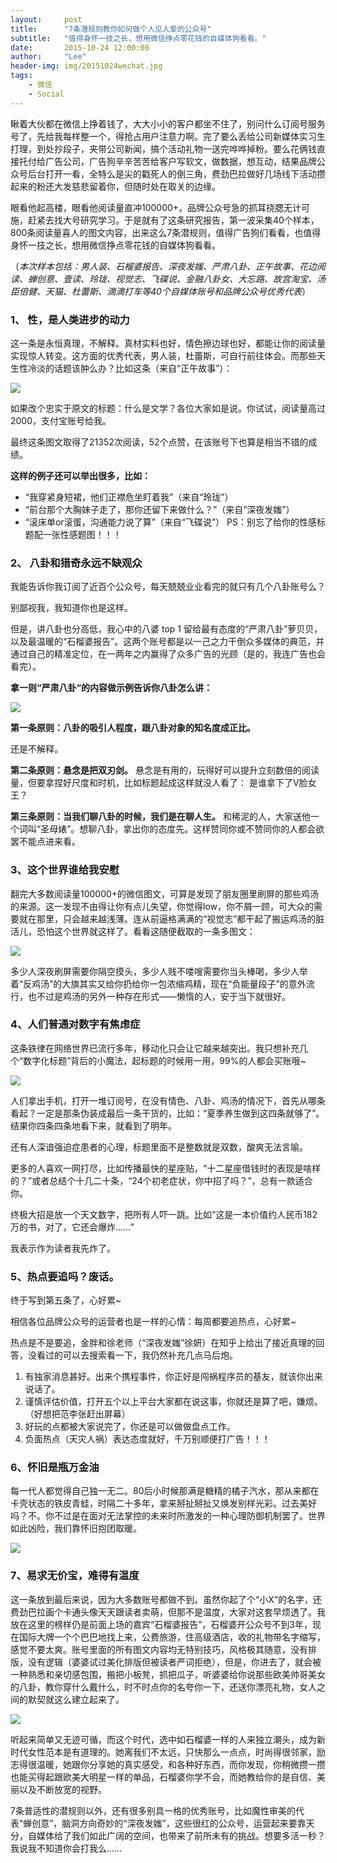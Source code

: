 ```yaml
---
layout:     post
title:      "7条潜规则教你如何做个人见人爱的公众号"
subtitle:   "值得身怀一技之长，想用微信挣点零花钱的自媒体狗看看。"
date:       2015-10-24 12:00:00
author:     "Lee"
header-img: img/20151024wechat.jpg
tags:
    - 微信
    - Social
---
```


瞅着大伙都在微信上挣着钱了，大大小小的客户都坐不住了，别问什么订阅号服务号了，先给我每样整一个，得抢占用户注意力啊。完了要么丢给公司新媒体实习生打理，到处抄段子，夹带公司新闻，搞个活动礼物一送完哗哗掉粉。要么花俩钱直接托付给广告公司，广告狗辛辛苦苦给客户写软文，做数据，想互动，结果品牌公众号后台打开一看，全特么是尖的戳死人的倒三角，费劲巴拉做好几场线下活动攒起来的粉还大发慈悲留着你，但随时处在取关的边缘。


眼看他起高楼，眼看他阅读量直冲100000+，品牌公众号急的抓耳挠腮无计可施，赶紧去找大号研究学习。于是就有了这条研究报告，第一波采集40个样本，800条阅读量喜人的图文内容，出来这么7条潜规则，值得广告狗们看看，也值得身怀一技之长，想用微信挣点零花钱的自媒体狗看看。


（*本次样本包括：男人装、石榴婆报告、深夜发媸、严肃八卦、正午故事、花边阅读、蝉创意、壹读、玲珑、视觉志、飞碟说、金融八卦女、大忘路、故宫淘宝、汤臣倍健、天猫、杜蕾斯、滴滴打车等40个自媒体账号和品牌公众号优秀代表*）
 
### 1、 性，是人类进步的动力

这一条是永恒真理，不解释。真材实料也好，情色擦边球也好，都能让你的阅读量实现惊人转变。这方面的优秀代表，男人装，杜蕾斯，可自行前往体会。而那些天生性冷淡的话题该肿么办？比如这条（来自“正午故事”）：

![](http://7xnqez.com1.z0.glb.clouddn.com/20150624111322_43616.png)

如果改个忠实于原文的标题：什么是文学？各位大家如是说。你试试，阅读量高过2000，支付宝账号给我。

最终这条图文取得了21352次阅读，52个点赞，在该账号下也算是相当不错的成绩。


**这样的例子还可以举出很多，比如：**
* “我穿紧身短裙，他们正襟危坐盯着我”（来自“玲珑”）
* “前台那个大胸妹子走了，那你还留下来做什么？”（来自“深夜发媸”）
* “滚床单or滚蛋，沟通能力说了算”（来自“飞碟说”）
PS：别忘了给你的性感标题配一张性感题图！！！


 

### 2、 八卦和猎奇永远不缺观众

我能告诉你我订阅了近百个公众号，每天兢兢业业看完的就只有几个八卦账号么？

别鄙视我，我知道你也是这样。


但是，讲八卦也分高低，我心中的八婆 top 1 留给最有态度的“严肃八卦”萝贝贝，以及最温暖的“石榴婆报告”。这两个账号都是以一己之力干倒众多媒体的典范，并通过自己的精准定位，在一两年之内赢得了众多广告的光顾（是的，我连广告也会看完）。


**拿一则“严肃八卦“的内容做示例告诉你八卦怎么讲：**

![](http://7xnqez.com1.z0.glb.clouddn.com/20150624111420_26231.png)


**第一条原则：八卦的吸引人程度，跟八卦对象的知名度成正比。**

还是不解释。


**第二条原则：悬念是把双刃剑。**
悬念是有用的，玩得好可以提升立刻数倍的阅读量，但要拿捏好尺度和时机，比如标题起成这样就没人看了： 是谁拿下了V脸女王？


**第三条原则：当我们聊八卦的时候，我们是在聊人生。**
和稀泥的人，大家送他一个词叫“圣母婊”。想聊八卦，拿出你的态度先。这样赞同你或不赞同你的人都会欲罢不能点进来看。


 

### 3、这个世界谁给我安慰

翻完大多数阅读量100000+的微信图文，可算是发现了朋友圈里刷屏的那些鸡汤的来源。这一发现不由得让你有点儿失望，你觉得low，你不屑一顾，可大众的需要就在那里，只会越来越浅薄。连从前逼格满满的“视觉志”都干起了搬运鸡汤的脏活儿，恐怕这个世界就这样了。看看这随便截取的一条多图文：

![](http://7xnqez.com1.z0.glb.clouddn.com/20150624111515_76121.png)

多少人深夜刷屏需要你隔空摸头，多少人贱不喽嗖需要你当头棒喝，多少人举着“反鸡汤”的大旗其实又给你扔给你一包浓缩鸡精，现在“负能量段子”的意外流行，也不过是鸡汤的另外一种存在形式——懒惰的人，安于当下就很好。


 
### 4、人们普通对数字有焦虑症

这条铁律在网络世界已流行多年，移动化只会让它越来越突出。我只想补充几个“数字化标题”背后的小魔法，起标题的时候用一用，99%的人都会买账哦~

![](http://7xnqez.com1.z0.glb.clouddn.com/20150624111546_57456.png)

人们拿出手机，打开一堆订阅号，在没有情色、八卦、鸡汤的情况下，首先从哪条看起？一定是那条伪装成最后一条干货的，比如：“夏季养生做到这四条就够了”。结果你四条四条地看下来，就看到了明年。

还有人深谙强迫症患者的心理，标题里面不是整数就是双数，酸爽无法言喻。


更多的人喜欢一网打尽，比如传播最快的星座贴，“十二星座借钱时的表现是啥样的？”或者总结个十几二十条，“24个初老症状，你中招了吗？”，总有一款适合你。


终极大招是放一个天文数字，把所有人吓一跳。比如“这是一本价值约人民币182万的书，对了，它还会爆炸……”


我表示作为读者我先炸了。


 

### 5、热点要追吗？废话。

终于写到第五条了，心好累~

相信各位品牌公众号的运营者也是一样的心情：每周都要追热点，心好累~


热点是不是要追，金胖和徐老师（“深夜发媸”徐妍）在知乎上给出了接近真理的回答，没看过的可以去搜索看一下，我仍然补充几点马后炮。


1. 有独家消息甚好。出来个携程事件，你正好是闯祸程序员的基友，就该你出来说话了。
2. 谨慎评估价值，打开五个以上平台大家都在说这事，你就还是算了吧，嫌烦。（好想把范李张赶出屏幕）
3. 好玩的点都被大家说完了，你还是可以做做盘点工作。
4. 负面热点（天灾人祸）表达态度就好，千万别顺便打广告！！！


 

### 6、怀旧是瓶万金油

每一代人都觉得自己独一无二。80后小时候那满是糖精的橘子汽水，那从来都在卡壳状态的铁皮青蛙，时隔二十多年，拿来掰扯掰扯又焕发别样光彩。过去美好吗？不。你不过是在面对无法掌控的未来时所激发的一种心理防御机制罢了。世界如此凶险，我们靠怀旧抱团取暖。

![](http://7xnqez.com1.z0.glb.clouddn.com/20150624111652_66713.png)



### 7、易求无价宝，难得有温度

这一条放到最后来说，因为大多数账号都做不到。虽然你起了个“小X“的名字，还费劲巴拉画个卡通头像天天跟读者卖萌，但那不是温度，大家对这套早烦透了。我放在这里的榜样仍是前面上场的嘉宾“石榴婆报告”，石榴婆开公众号不到3年，现在国际大牌一个个巴巴地找上来，公费旅游，住高级酒店，收的礼物带名字缩写，感觉不要太爽。账号里面的所有图文内容均无特别技巧，风格极其随意，没有排版，没有逻辑（婆婆试过美化排版但被读者严词拒绝），但是，你进去了，就会被一种熟悉和亲切感包围，搬把小板凳，抓把瓜子，听婆婆给你说那些欧美帅哥美女的八卦，教你穿什么戴什么，时不时点你的名夸你一下，还送你漂亮礼物，女人之间的默契就这么建立起来了。

![](http://7xnqez.com1.z0.glb.clouddn.com/20150624111722_26304.png)


听起来简单又无迹可循，而这个时代，选中如石榴婆一样的人来独立潮头，成为新时代女性范本是有道理的。她离我们不太远，只快那么一点点，时尚得很邻家，励志得很温暖，她跟你分享她的真实感受，和各种好东西，而你发现，你稍微攒一攒也能买得起跟欧美大明星一样的单品，石榴婆你学不会，而她教给你的是自信、美丽以及不断放宽的视野。
 
7条普适性的潜规则以外，还有很多别具一格的优秀账号，比如魔性审美的代表“蝉创意”，脑洞方向奇妙的“深夜发媸”，这些很红的公众号，运营起来要靠天分，自媒体给了我们如此广阔的空间，也带来了前所未有的挑战。想要多活一秒？我说我不知道你会打我么……
